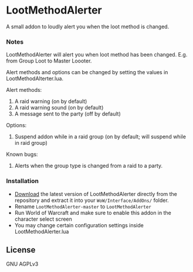 # LootMethodAlerter
A small addon to loudly alert you when the loot method is changed.

### Notes

LootMethodAlerter will alert you when loot method has been changed. E.g. from Group Loot to Master Loooter.

Alert methods and options can be changed by setting the values in LootMethodAlterter.lua.

Alert methods:
1. A raid warning (on by default)
2. A raid warning sound (on by default)
3. A message sent to the party (off by default)

Options:

1. Suspend addon while in a raid group (on by default; will suspend while in raid group)

Known bugs:

1. Alerts when the group type is changed from a raid to a party.


### Installation

- [Download](https://github.com/zack/LootMethodAlerter/archive/master.zip) the latest version of LootMethodAlerter directly from the repository and extract it into your `WoW/Interface/AddOns/` folder.
- Rename `LootMethodAlerter-master` to `LootMethodAlerter`
- Run World of Warcraft and make sure to enable this addon in the character select screen
- You may change certain configuration settings inside LootMethodAlerter.lua


License
----

GNU AGPLv3
